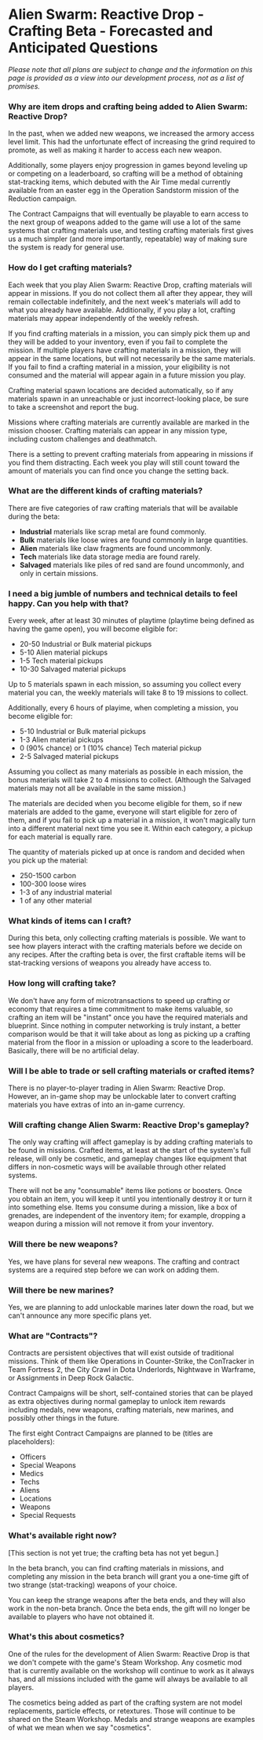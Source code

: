 # Alien Swarm: Reactive Drop - Crafting Beta - Forecasted and Anticipated Questions

*Please note that all plans are subject to change and the information on this page is provided as a view into our development process, not as a list of promises.*

### Why are item drops and crafting being added to Alien Swarm: Reactive Drop?

In the past, when we added new weapons, we increased the armory access level limit. This had the unfortunate effect of increasing the grind required to promote, as well as making it harder to access each new weapon.

Additionally, some players enjoy progression in games beyond leveling up or competing on a leaderboard, so crafting will be a method of obtaining stat-tracking items, which debuted with the Air Time medal currently available from an easter egg in the Operation Sandstorm mission of the Reduction campaign.

The Contract Campaigns that will eventually be playable to earn access to the next group of weapons added to the game will use a lot of the same systems that crafting materials use, and testing crafting materials first gives us a much simpler (and more importantly, repeatable) way of making sure the system is ready for general use.

### How do I get crafting materials?

Each week that you play Alien Swarm: Reactive Drop, crafting materials will appear in missions. If you do not collect them all after they appear, they will remain collectable indefinitely, and the next week's materials will add to what you already have available. Additionally, if you play a lot, crafting materials may appear independently of the weekly refresh.

If you find crafting materials in a mission, you can simply pick them up and they will be added to your inventory, even if you fail to complete the mission. If multiple players have crafting materials in a mission, they will appear in the same locations, but will not necessarily be the same materials. If you fail to find a crafting material in a mission, your eligibility is not consumed and the material will appear again in a future mission you play.

Crafting material spawn locations are decided automatically, so if any materials spawn in an unreachable or just incorrect-looking place, be sure to take a screenshot and report the bug.

Missions where crafting materials are currently available are marked in the mission chooser. Crafting materials can appear in any mission type, including custom challenges and deathmatch.

There is a setting to prevent crafting materials from appearing in missions if you find them distracting. Each week you play will still count toward the amount of materials you can find once you change the setting back.

### What are the different kinds of crafting materials?

There are five categories of raw crafting materials that will be available during the beta:

- **Industrial** materials like scrap metal are found commonly.
- **Bulk** materials like loose wires are found commonly in large quantities.
- **Alien** materials like claw fragments are found uncommonly.
- **Tech** materials like data storage media are found rarely.
- **Salvaged** materials like piles of red sand are found uncommonly, and only in certain missions.

### I need a big jumble of numbers and technical details to feel happy. Can you help with that?

Every week, after at least 30 minutes of playtime (playtime being defined as having the game open), you will become eligible for:

- 20-50 Industrial or Bulk material pickups
- 5-10 Alien material pickups
- 1-5 Tech material pickups
- 10-30 Salvaged material pickups

Up to 5 materials spawn in each mission, so assuming you collect every material you can, the weekly materials will take 8 to 19 missions to collect.

Additionally, every 6 hours of playime, when completing a mission, you become eligible for:

- 5-10 Industrial or Bulk material pickups
- 1-3 Alien material pickups
- 0 (90% chance) or 1 (10% chance) Tech material pickup
- 2-5 Salvaged material pickups

Assuming you collect as many materials as possible in each mission, the bonus materials will take 2 to 4 missions to collect. (Although the Salvaged materials may not all be available in the same mission.)

The materials are decided when you become eligible for them, so if new materials are added to the game, everyone will start eligible for zero of them, and if you fail to pick up a material in a mission, it won't magically turn into a different material next time you see it. Within each category, a pickup for each material is equally rare.

The quantity of materials picked up at once is random and decided when you pick up the material:

- 250-1500 carbon
- 100-300 loose wires
- 1-3 of any industrial material
- 1 of any other material

### What kinds of items can I craft?

During this beta, only collecting crafting materials is possible. We want to see how players interact with the crafting materials before we decide on any recipes. After the crafting beta is over, the first craftable items will be stat-tracking versions of weapons you already have access to.

### How long will crafting take?

We don't have any form of microtransactions to speed up crafting or economy that requires a time commitment to make items valuable, so crafting an item will be "instant" once you have the required materials and blueprint. Since nothing in computer networking is truly instant, a better comparison would be that it will take about as long as picking up a crafting material from the floor in a mission or uploading a score to the leaderboard. Basically, there will be no artificial delay.

### Will I be able to trade or sell crafting materials or crafted items?

There is no player-to-player trading in Alien Swarm: Reactive Drop. However, an in-game shop may be unlockable later to convert crafting materials you have extras of into an in-game currency.

### Will crafting change Alien Swarm: Reactive Drop's gameplay?

The only way crafting will affect gameplay is by adding crafting materials to be found in missions. Crafted items, at least at the start of the system's full release, will only be cosmetic, and gameplay changes like equipment that differs in non-cosmetic ways will be available through other related systems.

There will not be any "consumable" items like potions or boosters. Once you obtain an item, you will keep it until you intentionally destroy it or turn it into something else. Items you consume during a mission, like a box of grenades, are independent of the inventory item; for example, dropping a weapon during a mission will not remove it from your inventory.

### Will there be new weapons?

Yes, we have plans for several new weapons. The crafting and contract systems are a required step before we can work on adding them.

### Will there be new marines?

Yes, we are planning to add unlockable marines later down the road, but we can't announce any more specific plans yet.

### What are "Contracts"?

Contracts are persistent objectives that will exist outside of traditional missions. Think of them like Operations in Counter-Strike, the ConTracker in Team Fortress 2, the City Crawl in Dota Underlords, Nightwave in Warframe, or Assignments in Deep Rock Galactic.

Contract Campaigns will be short, self-contained stories that can be played as extra objectives during normal gameplay to unlock item rewards including medals, new weapons, crafting materials, new marines, and possibly other things in the future.

The first eight Contract Campaigns are planned to be (titles are placeholders):

- Officers
- Special Weapons
- Medics
- Techs
- Aliens
- Locations
- Weapons
- Special Requests

### What's available right now?

[This section is not yet true; the crafting beta has not yet begun.]

In the beta branch, you can find crafting materials in missions, and completing any mission in the beta branch will grant you a one-time gift of two strange (stat-tracking) weapons of your choice.

You can keep the strange weapons after the beta ends, and they will also work in the non-beta branch. Once the beta ends, the gift will no longer be available to players who have not obtained it.

### What's this about cosmetics?

One of the rules for the development of Alien Swarm: Reactive Drop is that we don't compete with the game's Steam Workshop. Any cosmetic mod that is currently available on the workshop will continue to work as it always has, and all missions included with the game will always be available to all players.

The cosmetics being added as part of the crafting system are not model replacements, particle effects, or retextures. Those will continue to be shared on the Steam Workshop. Medals and strange weapons are examples of what we mean when we say "cosmetics".
